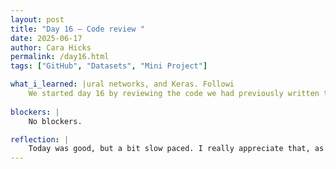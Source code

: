 ```yaml
---
layout: post
title: "Day 16 – Code review "
date: 2025-06-17
author: Cara Hicks
permalink: /day16.html
tags: ["GitHub", "Datasets", "Mini Project"]

what_i_learned: |ural networks, and Keras. Followi
    We started day 16 by reviewing the code we had previously written together to merge the three datasets we found. After going through it, we decided it would be more effective for each of us to complete the same mini-project individually. Once finished, we planned to review our work as a group, discussing any mistakes we made or concepts we still found confusing. The mini project involved merging three different hospital records into a single dataset. This exercise helped reinforce our understanding of data merging while ensuring that everyone could complete the task on their own, with no one left behind. As usual, we ended the day by writing our daily blog post.
    
blockers: |
    No blockers.

reflection: |
    Today was good, but a bit slow paced. I really appreciate that, as a team, we can all come to a shared understanding of how we learn best. My project group thrives with hands on learning so mini projects have proven to be the most effective way for us to grasp concepts quickly. I struggled a bit with my mini project today, but once I took a step back and gave myself time to think, things started to click for me. I'm looking forward to meeting our teacher aide tomorrow and i'm curious to see what the dynamic will be like.
---
```

